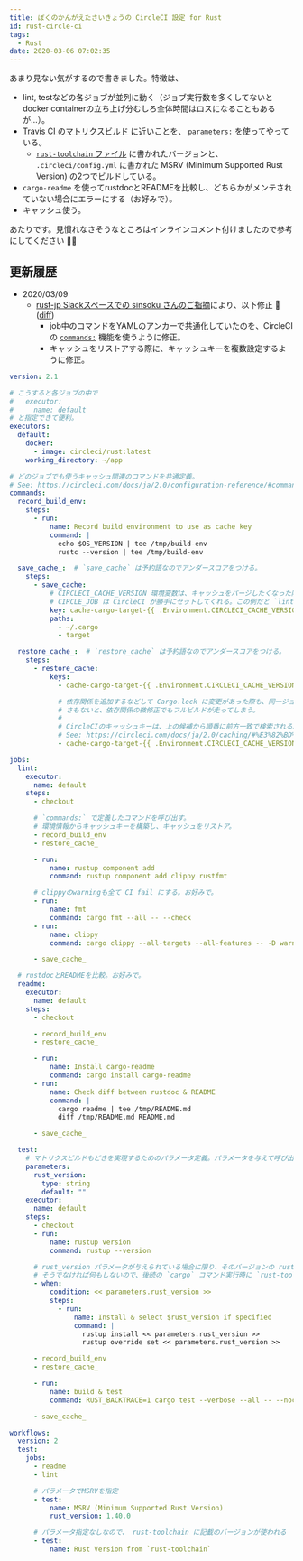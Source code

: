 ```yaml
---
title: ぼくのかんがえたさいきょうの CircleCI 設定 for Rust
id: rust-circle-ci
tags:
  - Rust
date: 2020-03-06 07:02:35
---
```


あまり見ない気がするので書きました。特徴は、

- lint, testなどの各ジョブが並列に動く（ジョブ実行数を多くしてないとdocker containerの立ち上げ分むしろ全体時間はロスになることもあるが...）。
- [Travis CI のマトリクスビルド](https://docs.travis-ci.com/user/build-matrix/#matrix-expansion) に近いことを、 `parameters:` を使ってやっている。
    - [`rust-toolchain` ファイル](http://www.soudegesu.com/post/rust/rust-with-rustup/#%E3%83%84%E3%83%BC%E3%83%AB%E3%83%81%E3%82%A7%E3%82%A4%E3%83%B3%E3%82%92%E5%9B%BA%E5%AE%9A%E3%81%99%E3%82%8B) に書かれたバージョンと、 `.circleci/config.yml` に書かれた MSRV (Minimum Supported Rust Version) の2つでビルドしている。
- `cargo-readme` を使ってrustdocとREADMEを比較し、どちらかがメンテされていない場合にエラーにする（お好みで）。
- キャッシュ使う。

あたりです。見慣れなさそうなところはインラインコメント付けましたので参考にしてください 💁‍♀️

<!-- more -->

## 更新履歴

- 2020/03/09
    - [rust-jp Slackスペースでの sinsoku さんのご指摘](https://rust-jp.slack.com/archives/C8FLSGCBH/p1583642216019300?thread_ts=1583455492.017100&cid=C8FLSGCBH)により、以下修正 🙏 ([diff](https://github.com/laysakura/laysakura.github.io/pull/42))
        - job中のコマンドをYAMLのアンカーで共通化していたのを、CircleCIの [`commands:`](https://circleci.com/docs/ja/2.0/configuration-reference/#commandsversion21-%E3%81%8C%E5%BF%85%E9%A0%88) 機能を使うように修正。
        - キャッシュをリストアする際に、キャッシュキーを複数設定するように修正。


```yml .circleci/config.yml
version: 2.1

# こうすると各ジョブの中で
#   executor:
#     name: default
# と指定できて便利。
executors:
  default:
    docker:
      - image: circleci/rust:latest
    working_directory: ~/app

# どのジョブでも使うキャッシュ関連のコマンドを共通定義。
# See: https://circleci.com/docs/ja/2.0/configuration-reference/#commandsversion21-%E3%81%8C%E5%BF%85%E9%A0%88
commands:
  record_build_env:
    steps:
      - run:
          name: Record build environment to use as cache key
          command: |
            echo $OS_VERSION | tee /tmp/build-env
            rustc --version | tee /tmp/build-env

  save_cache_:  # `save_cache` は予約語なのでアンダースコアをつける。
    steps:
      - save_cache:
          # CIRCLECI_CACHE_VERSION 環境変数は、キャッシュをパージしたくなった際にセットする（または今までセットしていたのとは異なる文字列をセットする）。
          # CIRCLE_JOB は CircleCI が勝手にセットしてくれる。この例だと `lint`, `readme`, `MSRV (Minimum Supported Rust Version)` などがセットされる。
          key: cache-cargo-target-{{ .Environment.CIRCLECI_CACHE_VERSION }}-{{ .Environment.CIRCLE_JOB }}-{{ checksum "/tmp/build-env" }}-{{ checksum "Cargo.lock" }}
          paths:
            - ~/.cargo
            - target

  restore_cache_:  # `restore_cache` は予約語なのでアンダースコアをつける。
    steps:
      - restore_cache:
          keys:
            - cache-cargo-target-{{ .Environment.CIRCLECI_CACHE_VERSION }}-{{ .Environment.CIRCLE_JOB }}-{{ checksum "/tmp/build-env" }}-{{ checksum "Cargo.lock" }}

            # 依存関係を追加するなどして Cargo.lock に変更があった際も、同一ジョブ・同一環境の最新のキャッシュをリストアする。
            # さもないと、依存関係の微修正でもフルビルドが走ってしまう。
            #
            # CircleCIのキャッシュキーは、上の候補から順番に前方一致で検索される。
            # See: https://circleci.com/docs/ja/2.0/caching/#%E3%82%BD%E3%83%BC%E3%82%B9%E3%82%B3%E3%83%BC%E3%83%89%E3%81%AE%E3%82%AD%E3%83%A3%E3%83%83%E3%82%B7%E3%83%A5
            - cache-cargo-target-{{ .Environment.CIRCLECI_CACHE_VERSION }}-{{ .Environment.CIRCLE_JOB }}-{{ checksum "/tmp/build-env" }}

jobs:
  lint:
    executor:
      name: default
    steps:
      - checkout

      # `commands:` で定義したコマンドを呼び出す。
      # 環境情報からキャッシュキーを構築し、キャッシュをリストア。
      - record_build_env
      - restore_cache_

      - run:
          name: rustup component add
          command: rustup component add clippy rustfmt

      # clippyのwarningも全て CI fail にする。お好みで。
      - run:
          name: fmt
          command: cargo fmt --all -- --check
      - run:
          name: clippy
          command: cargo clippy --all-targets --all-features -- -D warnings

      - save_cache_

  # rustdocとREADMEを比較。お好みで。
  readme:
    executor:
      name: default
    steps:
      - checkout

      - record_build_env
      - restore_cache_

      - run:
          name: Install cargo-readme
          command: cargo install cargo-readme
      - run:
          name: Check diff between rustdoc & README
          command: |
            cargo readme | tee /tmp/README.md
            diff /tmp/README.md README.md

      - save_cache_

  test:
    # マトリクスビルドもどきを実現するためのパラメータ定義。パラメータを与えて呼び出しているのは最下部の `workflows: -> test: -> jobs: -> test:` の箇所。
    parameters:
      rust_version:
        type: string
        default: ""
    executor:
      name: default
    steps:
      - checkout
      - run:
          name: rustup version
          command: rustup --version

      # rust_version パラメータが与えられている場合に限り、そのバージョンの rustc をインストールし、 `rust override set` する。
      # そうでなければ何もしないので、後続の `cargo` コマンド実行時に `rust-toolchain` ファイルに記載された rustc が勝手にインストールされて使用される。
      - when:
          condition: << parameters.rust_version >>
          steps:
            - run:
                name: Install & select $rust_version if specified
                command: |
                  rustup install << parameters.rust_version >>
                  rustup override set << parameters.rust_version >>

      - record_build_env
      - restore_cache_

      - run:
          name: build & test
          command: RUST_BACKTRACE=1 cargo test --verbose --all -- --nocapture

      - save_cache_

workflows:
  version: 2
  test:
    jobs:
      - readme
      - lint

      # パラメータでMSRVを指定
      - test:
          name: MSRV (Minimum Supported Rust Version)
          rust_version: 1.40.0

      # パラメータ指定なしなので、 rust-toolchain に記載のバージョンが使われる
      - test:
          name: Rust Version from `rust-toolchain`
```
